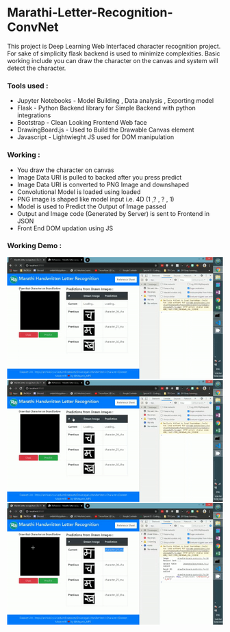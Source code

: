 # Marathi-Letter-Recognition-ConvNet

This project is Deep Learning Web Interfaced character recognition project.  For sake of simplicity flask backend is used to minimize complexities. Basic working include you can draw the character on the canvas and system will detect the character. 

### Tools used :
- Jupyter Notebooks - Model Building , Data analysis , Exporting model
- Flask - Python Backend library for Simple Backend with python integrations
- Bootstrap - Clean Looking Frontend Web face
- DrawingBoard.js - Used to Build the Drawable Canvas element
- Javascript - Lightwieght JS used for DOM manipulation

### Working :
- You draw the character on canvas 
- Image Data URI is pulled to backed after you press predict
- Image Data URI is converted to PNG Image and downshaped
- Convolutional Model is loaded using loaded
- PNG image is shaped like model input i.e. 4D (1 ,? , ? , 1)
- Model is used to Predict the Output of Image passed
- Output and Image code (Generated by Server) is sent to Frontend in JSON
- Front End DOM updation using JS

### Working Demo :
![](https://github.com/Mayank-MP05/Marathi-Letter-Recognition-ConvNet/blob/master/screenshots/character-ma.gif?raw=true)
![](https://github.com/Mayank-MP05/Marathi-Letter-Recognition-ConvNet/blob/master/screenshots/character-pha.gif?raw=true)
![](https://github.com/Mayank-MP05/Marathi-Letter-Recognition-ConvNet/blob/master/screenshots/digit-3.gif?raw=true)
